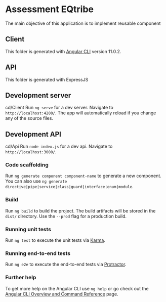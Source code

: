 # Assessment EQtribe
The main objective of this application is to  implement reusable component




## Client

This folder is generated with [Angular CLI](https://github.com/angular/angular-cli) version 11.0.2.

## API

This folder is generated with ExpressJS

## Development server

 cd/Client Run `ng serve` for a dev server. Navigate to `http://localhost:4200/`. The app will automatically reload if you change any of the source files.
 
## Development API

cd/Api Run `node index.js` for a dev api. Navigate to `http://localhost:3000/`.

### Code scaffolding

Run `ng generate component component-name` to generate a new component. You can also use `ng generate directive|pipe|service|class|guard|interface|enum|module`.

### Build

Run `ng build` to build the project. The build artifacts will be stored in the `dist/` directory. Use the `--prod` flag for a production build.

### Running unit tests

Run `ng test` to execute the unit tests via [Karma](https://karma-runner.github.io).

### Running end-to-end tests

Run `ng e2e` to execute the end-to-end tests via [Protractor](http://www.protractortest.org/).

### Further help

To get more help on the Angular CLI use `ng help` or go check out the [Angular CLI Overview and Command Reference](https://angular.io/cli) page.
